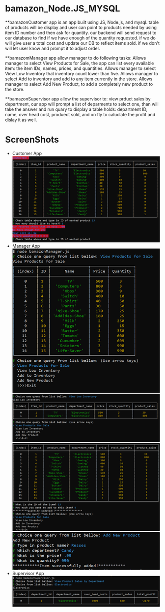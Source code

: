 # bamazon_Node.JS_MYSQL

**bamazonCustomer app is an app built using JS, Node.js, and mysql.
        table of products will be display and user can point to products needed by using item ID number and then ask for quantity.
        our backend will send request to our database to find if we have enough of the quantity requested.
        if we do will give user a total cost and update our DB to reflect items sold.
        if we don't will let user know and prompt it to adjust order.

**bamazomManager app allow manager to do following tasks:
        Allows manager to select View Products for Sale, the app can list every available item: the item IDs, names, prices, and quantities.
        Allows manager to select View Low Inventory that inventory count lower than five.
        Allows manager to select Add to inventory and add to any item currently in the store.
        Allows manager to select Add New Product, to add a completely new product to the store.

**bamazonSupervisor app allow the supervisor to:
        view prduct sales by department, 
        our app will prompt a list of deparments to select one, than will take the answer and run quary to display a table holds:
        department ID, name, over head cost, produect sold, and on fly to caluclate the profit and dislay it as well.

# ScreenShots
* Customer App
![](Images/customer.PNG)
* Manager App
![](Images/manager1.PNG)
![](Images/manager2.PNG)
![](Images/manager3.PNG)
![](Images/manager4.PNG)
* Supervisor App
![](Images/super1.PNG)


